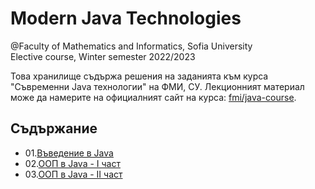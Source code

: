 # Modern Java Technologies
@Faculty of Mathematics and Informatics, Sofia University  
Elective course, Winter semester 2022/2023


Това хранилище съдържа решения на заданията към курса "Съвременни Java технологии" на ФМИ, СУ.
Лекционният материал може да намерите на официалният сайт на курса: [fmi/java-course](<https://fmi.github.io/java-course/>).

## Съдържание
- 01.[Въведение в Java](<./01-intro-to-java/>)
- 02.[ООП в Java - I част](<./02-oop-in-java-1/>)
- 03.[ООП в Java - II част](<./03-oop-in-java-2/>)
